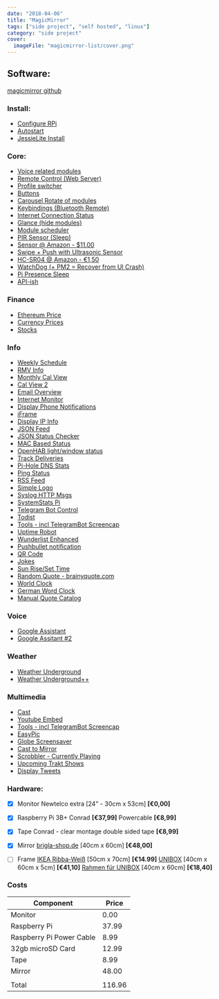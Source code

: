 ```yaml
---
date: "2018-04-06"
title: "MagicMirror"
tags: ["side project", "self hosted", "linux"]
category: "side project"
cover:
  imageFile: "magicmirror-list/cover.png"
---
```


## Software:

[magicmirror github](https://magicmirror.builders/)

### Install:

- [Configure RPi](https://github.com/MichMich/MagicMirror/wiki/configuring-the-raspberry-pi)
- [Autostart](https://github.com/MichMich/MagicMirror/wiki/auto-starting-magicmirror)
- [JessieLite Install](https://github.com/MichMich/MagicMirror/wiki/jessie-lite-installation-guide)

### Core:

- [Voice related modules](https://github.com/MichMich/MagicMirror/wiki/Voice-Related-Modules)
- [Remote Control (Web Server)](https://forum.magicmirror.builders/topic/735/remote-control-shutdown-configure-and-update-your-magicmirror)
- [Profile switcher](https://forum.magicmirror.builders/topic/1402/mmm-profileswitcher-a-profile-user-layout-switching-module)
- [Buttons](https://forum.magicmirror.builders/topic/1402/mmm-profileswitcher-a-profile-user-layout-switching-module)
- [Carousel Rotate of modules](https://github.com/shbatm/MMM-Carousel)
- [Keybindings (Bluetooth Remote)](https://github.com/shbatm/MMM-KeyBindings)
- [Internet Connection Status](https://github.com/sheyabernstein/MMM-connection-status)
- [Glance (hide modules)](https://github.com/eouia/MMM-Glance)
- [Module scheduler](https://github.com/ianperrin/MMM-ModuleScheduler)
- [PIR Sensor (Sleep)](https://github.com/paviro/MMM-PIR-Sensor)
- [Sensor @ Amazon - \$11.00](https://www.amazon.com/2013newestseller-HC-SR501-Pyroelectric-Infrared-Detector/dp/B00FDPO9B8)
- [Swipe + Push with Ultrasonic Sensor](https://github.com/mochman/MMM-Swipe)
- [HC-SR04 @ Amazon - €1,50](https://www.amazon.de/HC-SR04-Entfernung-Messumformer-Ultraschall-Modul-Arduino/dp/B00BIZQWYE)
- [WatchDog (+ PM2 = Recover from UI Crash)](https://github.com/MichMich/MMM-WatchDog)
- [Pi Presence Sleep](https://github.com/RpDp-git/PiDisplaySleep)
- [API-ish](https://github.com/juzim/MMM-Api)

### Finance

- [Ethereum Price](https://github.com/ianperrin/MMM-ModuleScheduler)
- [Currency Prices](https://github.com/mykle1/MMM-LICE)
- [Stocks](https://github.com/hakanmhmd/MMM-Stock)

### Info

- [Weekly Schedule](https://github.com/pinsdorf/MMM-WeeklySchedule)
- [RMV Info](https://github.com/Com-Lum/MMM-RMV)
- [Monthly Cal View](https://github.com/KirAsh4/calendar_monthly/)
- [Cal View 2](https://github.com/jclarke0000/MMM-MyCalendar)
- [Email Overview](https://github.com/ronny3050/email-mirror)
- [Internet Monitor](https://github.com/ronny3050/internet-monitor)
- [Display Phone Notifications](https://github.com/maliciousbanjo/PushBulletNotes)
- [iFrame](https://github.com/alberttwong/MMM-iFrame)
- [Display IP Info](https://github.com/fewieden/MMM-ip)
- [JSON Feed](https://github.com/amcolash/MMM-json-feed)
- [JSON Status Checker](https://github.com/shbatm/MMM-JSONStatusChecker)
- [MAC Based Status](https://github.com/ianperrin/MMM-NetworkScanner)
- [OpenHAB light/window status](https://github.com/paphko/mmm-openhabfloorplan)
- [Track Deliveries](https://github.com/martinkooij/MMM-Parcel)
- [Pi-Hole DNS Stats](https://github.com/sheyabernstein/MMM-pihole-stats)
- [Ping Status](https://github.com/fewieden/MMM-ping)
- [RSS Feed](https://github.com/maxenxe/MMM-RSS-FEED)
- [Simple Logo](https://github.com/frdteknikelektro/MMM-SimpleLogo)
- [Syslog HTTP Msgs](https://github.com/paviro/MMM-syslog)
- [SystemStats Pi](https://github.com/BenRoe/MMM-SystemStats)
- [Telegram Bot Control](https://github.com/eouia/MMM-TelegramBot)
- [Todist](https://github.com/cbrooker/MMM-Todoist)
- [Tools - incl TelegramBot Screencap](https://github.com/eouia/MMM-Tools)
- [Uptime Robot](https://github.com/mrVragec/MMM-uptimerobot)
- [Wunderlist Enhanced](https://github.com/funsocietyirc/MMM-Wunderlist-Enhanced)
- [Pushbullet notification](https://github.com/ronny3050/phone-notification-mirror)
- [QR Code](https://github.com/MarinescuEvghenii/MMM-QRCode)
- [Jokes](https://github.com/pvyParts/MMM-jokes)
- [Sun Rise/Set Time](https://github.com/mykle1/MMM-SunRiseSet)
- [Random Quote - brainyquote.com](https://github.com/KirAsh4/random_quotes/)
- [World Clock](https://github.com/eouia/worldclock)
- [German Word Clock](https://github.com/alexBeuth/MMM-germanwordclock)
- [Manual Quote Catalog](https://github.com/salpar/MagicMirror-QuoteCatalog/)

### Voice

- [Google Assistant](https://github.com/eouia/MMM-Assistant)
- [Google Assitant #2](https://github.com/gauravsacc/MMM-GoogleAssistant)

### Weather

- [Weather Underground](https://github.com/MattLugar/wuforecast)
- [Weather Underground++](https://github.com/RedNax67/MMM-WunderGround)

### Multimedia

- [Cast](https://github.com/flo80/MMM-chromecast)
- [Youtube Embed](https://github.com/nitpum/MMM-EmbedYoutube)
- [Tools - incl TelegramBot Screencap](https://github.com/eouia/MMM-Tools)
- [EasyPic](https://github.com/mykle1/MMM-EasyPix)
- [Globe Screensaver](https://github.com/LukeSkywalker92/MMM-Globe)
- [Cast to Mirror](https://github.com/kevinatown/MMM-Screencast)
- [Scrobbler - Currently Playing](https://github.com/PtrBld/MMM-Scrobbler)
- [Upcoming Trakt Shows](https://github.com/Kiina/MMM-trakt)
- [Display Tweets](https://github.com/AdamMoses-GitHub/MMM-TweetsByTimelineOrList)

### Hardware:

- [x] Monitor
      Newtelco extra [24" - 30cm x 53cm] **[€0,00]**

- [x] Raspberry Pi 3B+
      Conrad **[€37,99]**
      Powercable **[€8,99]**

- [x] Tape
      Conrad - clear montage double sided tape **[€8,99]**

- [x] Mirror
      [brigla-shop.de](http://brigla-shop.de/spionspiegel-334.html) [40cm x 60cm] **[€48,00]**

- [ ] Frame
      [IKEA Ribba-Weiß](https://www.ikea.com/de/de/catalog/products/00268876/) [50cm x 70cm] **[€14.99]**
      [UNIBOX](https://www.allesrahmen.de/ergaenzungsset-unibox-40x60weiss4.html?cnid=5020000) [40cm x 60cm x 5cm] **[€41,10]**
      [Rahmen für UNIBOX](https://www.allesrahmen.de/holzrahmen-avignon-40x60natur4.html?cnid=5045000) [40cm x 60cm] **[€18,40]**

### Costs

| Component                | Price  |
| ------------------------ | ------ |
| Monitor                  | 0.00   |
| Raspberry Pi             | 37.99  |
| Raspberry Pi Power Cable | 8.99   |
| 32gb microSD Card        | 12.99  |
| Tape                     | 8.99   |
| Mirror                   | 48.00  |
|                          |        |
| Total                    | 116.96 |
